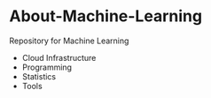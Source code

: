 # About-Machine-Learning
Repository for Machine Learning 
- Cloud Infrastructure
- Programming
- Statistics 
- Tools 
